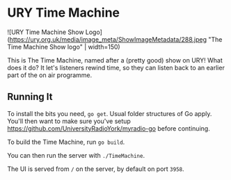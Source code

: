 # URY Time Machine

![URY Time Machine Show Logo](https://ury.org.uk/media/image_meta/ShowImageMetadata/288.jpeg "The Time Machine Show logo" | width=150)

This is The Time Machine, named after a (pretty good) show on URY! What does it do? It let's listeners rewind time, so they can listen back to an earlier part of the on air programme.

## Running It

To install the bits you need, `go get`. Usual folder structures of Go apply. You'll then want to make sure you've setup https://github.com/UniversityRadioYork/myradio-go before continuing.

To build the Time Machine, run `go build`.

You can then run the server with `./TimeMachine`.

The UI is served from `/` on the server, by default on port `3958`.
